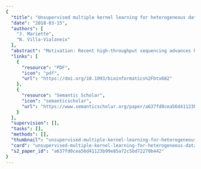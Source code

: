 ```yaml
---
{
  "title": "Unsupervised multiple kernel learning for heterogeneous data integration",
  "date": "2018-03-15",
  "authors": [
    "J. Mariette",
    "N. Villa-Vialaneix"
  ],
  "abstract": "Motivation: Recent high‐throughput sequencing advances have expanded the breadth of available omics datasets and the integrated analysis of multiple datasets obtained on the same samples has allowed to gain important insights in a wide range of applications. However, the integration of various sources of information remains a challenge for systems biology since produced datasets are often of heterogeneous types, with the need of developing generic methods to take their different specificities into account. Results: We propose a multiple kernel framework that allows to integrate multiple datasets of various types into a single exploratory analysis. Several solutions are provided to learn either a consensus meta‐kernel or a meta‐kernel that preserves the original topology of the datasets. We applied our framework to analyse two public multi‐omics datasets. First, the multiple metagenomic datasets, collected during the TARA Oceans expedition, was explored to demonstrate that our method is able to retrieve previous findings in a single kernel PCA as well as to provide a new image of the sample structures when a larger number of datasets are included in the analysis. To perform this analysis, a generic procedure is also proposed to improve the interpretability of the kernel PCA in regards with the original data. Second, the multi‐omics breast cancer datasets, provided by The Cancer Genome Atlas, is analysed using a kernel Self‐Organizing Maps with both single and multi‐omics strategies. The comparison of these two approaches demonstrates the benefit of our integration method to improve the representation of the studied biological system. Availability and implementation: Proposed methods are available in the R package mixKernel, released on CRAN. It is fully compatible with the mixOmics package and a tutorial describing the approach can be found on mixOmics web site http://mixomics.org/mixkernel/. Contact: jerome.mariette@inra.fr or nathalie.villa‐vialaneix@inra.fr Supplementary information: Supplementary data are available at Bioinformatics online.",
  "links": [
    {
      "resource": "PDF",
      "icon": "pdf",
      "url": "https://doi.org/10.1093/bioinformatics%2Fbtx682"
    },
    {
      "resource": "Semantic Scholar",
      "icon": "semanticscholar",
      "url": "https://www.semanticscholar.org/paper/a637fd0cea56d41123b99e85a72c5bd72270b442"
    }
  ],
  "supervision": [],
  "tasks": [],
  "methods": [],
  "thumbnail": "unsupervised-multiple-kernel-learning-for-heterogeneous-data-integration-thumb.jpg",
  "card": "unsupervised-multiple-kernel-learning-for-heterogeneous-data-integration-card.jpg",
  "s2_paper_id": "a637fd0cea56d41123b99e85a72c5bd72270b442"
}
---
```


